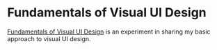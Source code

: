 # Fundamentals of Visual UI Design

[Fundamentals of Visual UI Design](https://akucharik.github.io/uifundamentals) is an experiment in sharing my basic approach to visual UI design.